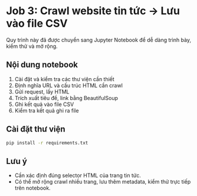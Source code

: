 # Job 3: Crawl website tin tức → Lưu vào file CSV

Quy trình này đã được chuyển sang Jupyter Notebook để dễ dàng trình bày, kiểm thử và mở rộng.

## Nội dung notebook
1. Cài đặt và kiểm tra các thư viện cần thiết
2. Định nghĩa URL và cấu trúc HTML cần crawl
3. Gửi request, lấy HTML
4. Trích xuất tiêu đề, link bằng BeautifulSoup
5. Ghi kết quả vào file CSV
6. Kiểm tra kết quả ghi ra file

## Cài đặt thư viện
```bash
pip install -r requirements.txt
```

## Lưu ý
- Cần xác định đúng selector HTML của trang tin tức.
- Có thể mở rộng crawl nhiều trang, lưu thêm metadata, kiểm thử trực tiếp trên notebook.
